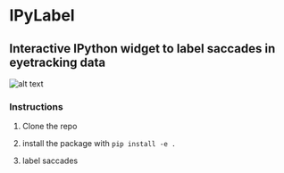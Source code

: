# IPyLabel
## Interactive IPython widget to label saccades in eyetracking data
![alt text](https://github.com/timnaher/saclabel/blob/main/other/screenshot.png)

### Instructions
1) Clone the repo
2) install the package with
` pip install -e . `

3) label saccades
